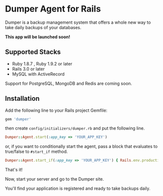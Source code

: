 # Dumper Agent for Rails

Dumper is a backup management system that offers a whole new way to take daily backups of your databases.

**This app will be launched soon!**

## Supported Stacks

* Ruby 1.8.7 , Ruby 1.9.2 or later
* Rails 3.0 or later
* MySQL with ActiveRecord

Support for PostgreSQL, MongoDB and Redis are coming soon.

## Installation

Add the following line to your Rails project Gemfile:

```ruby
gem 'dumper'
```

then create `config/initializers/dumper.rb` and put the following line.

```ruby
Dumper::Agent.start(:app_key => 'YOUR_APP_KEY')
```

or, if you want to conditionally start the agent, pass a block that evaluates to true/false to `#start_if` method.

```ruby
Dumper::Agent.start_if(:app_key => 'YOUR_APP_KEY') { Rails.env.production? && dumper_enabled_host? }
```

That's it!

Now, start your server and go to the Dumper site.

You'll find your application is registered and ready to take backups daily.
